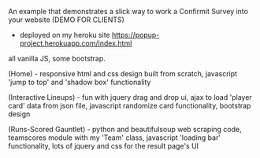 An example that demonstrates a slick way to work a Confirmit Survey into your website (DEMO FOR CLIENTS)


- deployed on my heroku site https://popup-project.herokuapp.com/index.html

all vanilla JS, some bootstrap. 

(Home) - responsive html and css design built from scratch, javascript 'jump to top' and 'shadow box' functionality

(Interactive Lineups) - fun with jquery drag and drop ui, ajax to load 'player card' data from json file, javascript randomize card functionality, bootstrap design

(Runs-Scored Gauntlet) - python and beautifulsoup web scraping code, teamscores module with my 'Team' class, javascript 'loading bar' functionality, lots of jquery and css for the result page's UI
